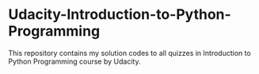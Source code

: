 # Udacity-Introduction-to-Python-Programming
This repository contains my solution codes to all quizzes in Introduction to Python Programming course by Udacity.
